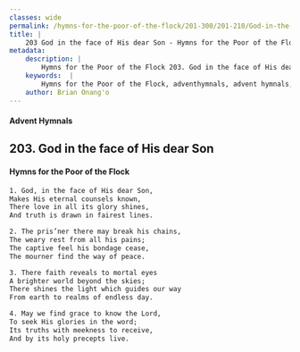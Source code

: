 ```yaml
---
classes: wide
permalink: /hymns-for-the-poor-of-the-flock/201-300/201-210/God-in-the-face-of-His-dear-Son/
title: |
    203 God in the face of His dear Son - Hymns for the Poor of the Flock
metadata:
    description: |
        Hymns for the Poor of the Flock 203. God in the face of His dear Son. God, in the face of His dear Son, Makes His eternal counsels known, There love in all its glory shines, And truth is drawn in fairest lines. 
    keywords:  |
        Hymns for the Poor of the Flock, adventhymnals, advent hymnals, God in the face of His dear Son, God, in the face of His dear Son,, 
    author: Brian Onang'o
---
```


#### Advent Hymnals
## 203. God in the face of His dear Son
####  Hymns for the Poor of the Flock

```txt
1. God, in the face of His dear Son,
Makes His eternal counsels known,
There love in all its glory shines,
And truth is drawn in fairest lines.

2. The pris’ner there may break his chains, 
The weary rest from all his pains;
The captive feel his bondage cease,
The mourner find the way of peace.

3. There faith reveals to mortal eyes 
A brighter world beyond the skies;
There shines the light which guides our way 
From earth to realms of endless day.

4. May we find grace to know the Lord,
To seek His glories in the word;
Its truths with meekness to receive,
And by its holy precepts live.
```
